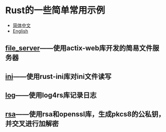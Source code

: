 # Rust的一些简单常用示例

- [简体中文](README.md)
- [English](README.en.md)

## [file_server](/file_server/)——使用actix-web库开发的简易文件服务器

## [ini](/ini/)——使用rust-ini库对ini文件读写

## [log](/log/)——使用log4rs库记录日志

## [rsa](/rsa/)——使用rsa和openssl库，生成pkcs8的公私钥，并交叉进行加解密
